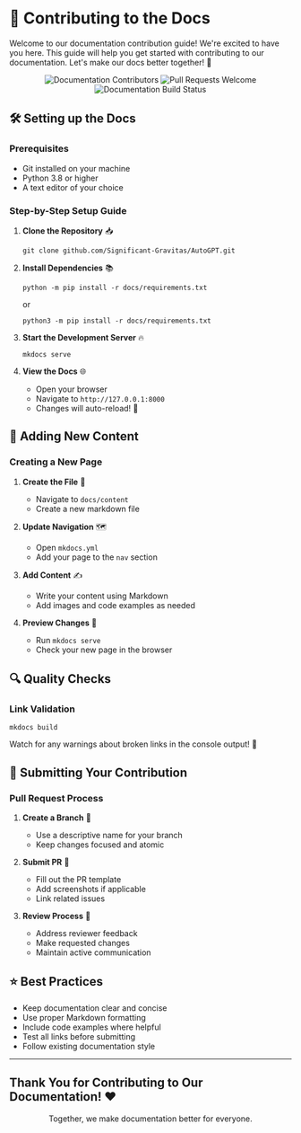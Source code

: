 # 🚀 Contributing to the Docs

Welcome to our documentation contribution guide! We're excited to have you here. This guide will help you get started with contributing to our documentation. Let's make our docs better together! 💪

<div align="center">

![Documentation Contributors](https://img.shields.io/github/contributors/Significant-Gravitas/AutoGPT?style=for-the-badge)
![Pull Requests Welcome](https://img.shields.io/badge/PRs-welcome-brightgreen.svg?style=for-the-badge)
![Documentation Build Status](https://img.shields.io/badge/docs-passing-success?style=for-the-badge)

</div>

## 🛠️ Setting up the Docs

### Prerequisites

- Git installed on your machine
- Python 3.8 or higher
- A text editor of your choice

### Step-by-Step Setup Guide

1. **Clone the Repository** 📥
   ```shell
   git clone github.com/Significant-Gravitas/AutoGPT.git
   ```

2. **Install Dependencies** 📚
   ```shell
   python -m pip install -r docs/requirements.txt
   ```
   or
   ```shell
   python3 -m pip install -r docs/requirements.txt
   ```

3. **Start the Development Server** 🔥
   ```shell
   mkdocs serve
   ```

4. **View the Docs** 🌐
   - Open your browser
   - Navigate to `http://127.0.0.1:8000`
   - Changes will auto-reload! 🔄

## 📝 Adding New Content

### Creating a New Page

1. **Create the File** 📄
   - Navigate to `docs/content`
   - Create a new markdown file

2. **Update Navigation** 🗺️
   - Open `mkdocs.yml`
   - Add your page to the `nav` section

3. **Add Content** ✍️
   - Write your content using Markdown
   - Add images and code examples as needed

4. **Preview Changes** 👀
   - Run `mkdocs serve`
   - Check your new page in the browser

## 🔍 Quality Checks

### Link Validation
```shell
mkdocs build
```
Watch for any warnings about broken links in the console output! 🚨

## 🎯 Submitting Your Contribution

### Pull Request Process

1. **Create a Branch** 🌿
   - Use a descriptive name for your branch
   - Keep changes focused and atomic

2. **Submit PR** 📮
   - Fill out the PR template
   - Add screenshots if applicable
   - Link related issues

3. **Review Process** 👥
   - Address reviewer feedback
   - Make requested changes
   - Maintain active communication

## ⭐ Best Practices

- Keep documentation clear and concise
- Use proper Markdown formatting
- Include code examples where helpful
- Test all links before submitting
- Follow existing documentation style

---

## Thank You for Contributing to Our Documentation! ❤️

<p align="center">Together, we make documentation better for everyone.</p>

